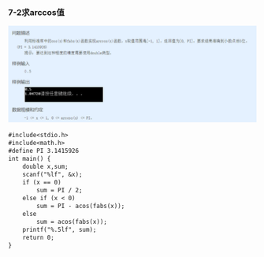 ### 7-2求arccos值

![](https://github.com/wkrkk/RandomPictures/blob/master/%E8%93%9D%E6%A1%A5%E6%9D%AF/TIM%E6%88%AA%E5%9B%BE20190302092040.png?raw=true)

```
#include<stdio.h>
#include<math.h>
#define PI 3.1415926
int main() {
	double x,sum;
	scanf("%lf", &x);
	if (x == 0)
		sum = PI / 2;
	else if (x < 0)
		sum = PI - acos(fabs(x));
	else
		sum = acos(fabs(x));
	printf("%.5lf", sum);
	return 0;
}
```

